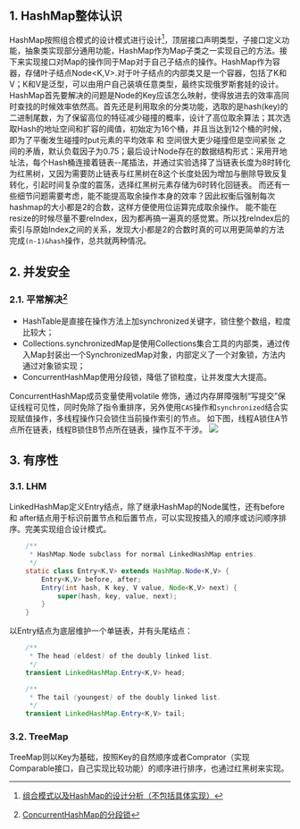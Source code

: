## 1. HashMap整体认识
HashMap按照组合模式的设计模式进行设计[^组合模式]，顶层接口声明类型，子接口定义功能，抽象类实现部分通用功能，HashMap作为Map子类之一实现自己的方法。接下来实现接口对Map的操作同于Map对于自己子结点的操作。HashMap作为容器，存储叶子结点Node<K,V>.对于叶子结点的内部类又是一个容器，包括了K和V；K和V是泛型，可以由用户自己装填任意类型，最终实现俄罗斯套娃的设计。
HashMap首先要解决的问题是Node的Key应该怎么映射，使得放进去的效率高同时查找的时候效率依然高。首先还是利用取余的分类功能，选取的是hash(key)的二进制尾数，为了保留高位的特征减少碰撞的概率，设计了高位取余算法；其次选取Hash的地址空间和扩容的阈值，初始定为16个桶，并且当达到12个桶的时候，即为了平衡发生碰撞时put元素的平均效率 和 空间很大更少碰撞但是空间紧张 之间的矛盾，默认负载因子为0.75；最后设计Node存在的数据结构形式：采用开地址法，每个Hash桶连接着链表--尾插法，并通过实验选择了当链表长度为8时转化为红黑树，又因为需要防止链表与红黑树在8这个长度处因为增加与删除导致反复转化，引起时间复杂度的震荡，选择红黑树元素存储为6时转化回链表。
而还有一些细节问题需要考虑，能不能提高取余操作本身的效率？因此权衡后强制每次hashmap的大小都是2的合数，这样方便使用位运算完成取余操作。
能不能在resize的时候尽量不要reIndex，因为都再搞一遍真的感觉累。所以找reIndex后的索引与原始Index之间的关系，发现大小都是2的合数时真的可以用更简单的方法完成`(n-1)&hash`操作，总共就两种情况。


[^组合模式]:[组合模式以及HashMap的设计分析（不包括具体实现）](http://www.manongjc.com/detail/17-vpesnqkfshssbzf.html)

## 2. 并发安全
### 2.1. 平常解决[^CHM]
- HashTable是直接在操作方法上加synchronized关键字，锁住整个数组，粒度比较大；
- Collections.synchronizedMap是使用Collections集合工具的内部类，通过传入Map封装出一个SynchronizedMap对象，内部定义了一个对象锁，方法内通过对象锁实现；
- ConcurrentHashMap使用分段锁，降低了锁粒度，让并发度大大提高。

ConcurrentHashMap成员变量使用volatile 修饰，通过内存屏障强制“写提交”保证线程可见性，同时免除了指令重排序，另外使用`CAS`操作和`synchronized`结合实现赋值操作，多线程操作只会锁住当前操作索引的节点。
如下图，线程A锁住A节点所在链表，线程B锁住B节点所在链表，操作互不干涉。
![](https://gitee.com/istarwyh/images/raw/master/1600074100_20200914150224213_24914.png)


[^CHM]: [ConcurrentHashMap的分段锁](https://blog.csdn.net/mrchaochao/article/details/106340059?utm_medium=distribute.pc_relevant.none-task-blog-BlogCommendFromMachineLearnPai2-7.channel_param&depth_1-utm_source=distribute.pc_relevant.none-task-blog-BlogCommendFromMachineLearnPai2-7.channel_param)

## 3. 有序性
### 3.1. LHM
LinkedHashMap定义Entry结点，除了继承HashMap的Node属性，还有before 和 after结点用于标识前置节点和后置节点，可以实现按插入的顺序或访问顺序排序。完美实现组合设计模式。
```java
    /**
     * HashMap.Node subclass for normal LinkedHashMap entries.
     */
    static class Entry<K,V> extends HashMap.Node<K,V> {
        Entry<K,V> before, after;
        Entry(int hash, K key, V value, Node<K,V> next) {
            super(hash, key, value, next);
        }
    }
```
以Entry结点为底层维护一个单链表，并有头尾结点：
```java
    /**
     * The head (eldest) of the doubly linked list.
     */
    transient LinkedHashMap.Entry<K,V> head;

    /**
     * The tail (youngest) of the doubly linked list.
     */
    transient LinkedHashMap.Entry<K,V> tail;
```
### 3.2. TreeMap
TreeMap则以Key为基础，按照Key的自然顺序或者Comprator（实现Comparable接口，自己实现比较功能）的顺序进行排序，也通过红黑树来实现。
